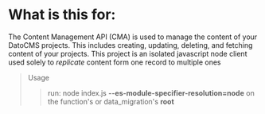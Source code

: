 
# What is this for:
The Content Management API (CMA) is used to manage the content of your DatoCMS projects. This includes creating, updating, deleting, and fetching content of your projects.
This project is an isolated javascript node client used solely to *replicate* content form one record to multiple ones

> Usage
>
>> run: node index.js **--es-module-specifier-resolution=node** on the function's or data_migration's **root**